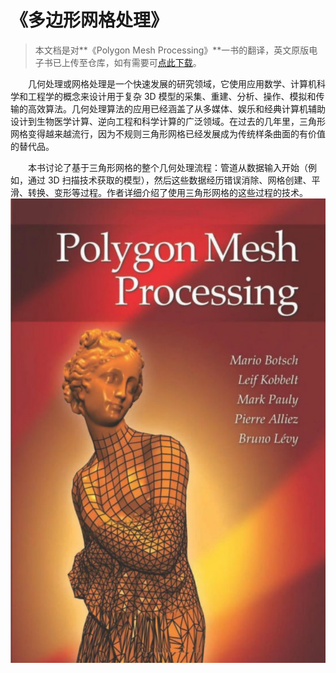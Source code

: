 # 《多边形网格处理》
> 本文档是对**《Polygon Mesh Processing》**一书的翻译，英文原版电子书已上传至仓库，如有需要可[点此下载](https://github.com/A2CGP/tutorials/tree/main/downloads/Polygon-Mesh-Processing.pdf)。

　　几何处理或网格处理是一个快速发展的研究领域，它使用应用数学、计算机科学和工程学的概念来设计用于复杂 3D 模型的采集、重建、分析、操作、模拟和传输的高效算法。几何处理算法的应用已经涵盖了从多媒体、娱乐和经典计算机辅助设计到生物医学计算、逆向工程和科学计算的广泛领域。在过去的几年里，三角形网格变得越来越流行，因为不规则三角形网格已经发展成为传统样条曲面的有价值的替代品。

　　本书讨论了基于三角形网格的整个几何处理流程：管道从数据输入开始（例如，通过 3D 扫描技术获取的模型），然后这些数据经历错误消除、网格创建、平滑、转换、变形等过程。作者详细介绍了使用三角形网格的这些过程的技术。
![](public/cover.png)